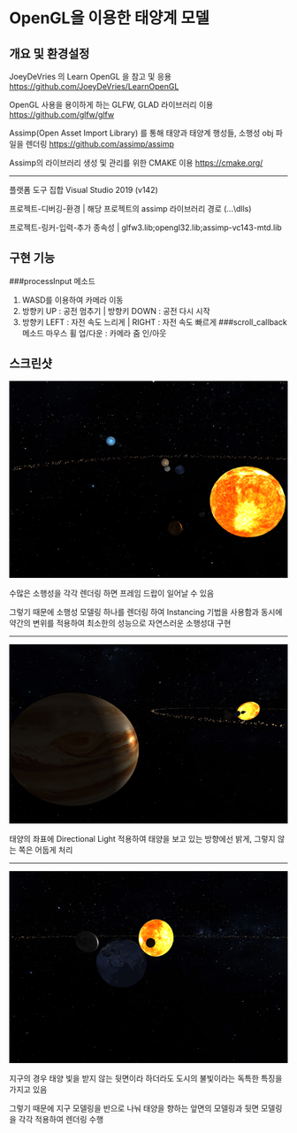 # OpenGL을 이용한 태양계 모델

## 개요 및 환경설정

JoeyDeVries 의 Learn OpenGL 을 참고 및 응용 <https://github.com/JoeyDeVries/LearnOpenGL>

OpenGL 사용을 용이하게 하는 GLFW, GLAD 라이브러리 이용 <https://github.com/glfw/glfw>

Assimp(Open Asset Import Library) 를 통해 태양과 태양계 행성들, 소행성 obj 파일을 렌더링 <https://github.com/assimp/assimp>

Assimp의 라이브러리 생성 및 관리를 위한 CMAKE 이용 <https://cmake.org/>
--- -
플랫폼 도구 집합 Visual Studio 2019 (v142)

프로젝트-디버깅-환경 | 해당 프로젝트의 assimp 라이브러리 경로 (\...\dlls)

프로젝트-링커-입력-추가 종속성 | glfw3.lib;opengl32.lib;assimp-vc143-mtd.lib


## 구현 기능
###processInput 메소드
1. WASD를 이용하여 카메라 이동
2. 방향키 UP : 공전 멈추기 | 방향키 DOWN :  공전 다시 시작
3. 방향키 LEFT : 자전 속도 느리게 | RIGHT : 자전 속도 빠르게
###scroll_callback 메소드
마우스 휠 업/다운 : 카메라 줌 인/아웃

## 스크린샷
<img src="https://github.com/DialMyNumber/KDKSolSys/blob/master/asteroid/resources/screenshots/example1.png"></img>

수많은 소행성을 각각 렌더링 하면 프레임 드랍이 일어날 수 있음

그렇기 때문에 소행성 모델링 하나를 렌더링 하여 Instancing 기법을 사용함과 동시에 약간의 변위를 적용하여 최소한의 성능으로 자연스러운 소행성대 구현
--- -
<img src="https://github.com/DialMyNumber/KDKSolSys/blob/master/asteroid/resources/screenshots/example3.png"></img>

태양의 좌표에 Directional Light 적용하여 태양을 보고 있는 방향에선 밝게, 그렇지 않는 쪽은 어둡게 처리
--- -
<img src="https://github.com/DialMyNumber/KDKSolSys/blob/master/asteroid/resources/screenshots/example2.png"></img>

지구의 경우 태양 빛을 받지 않는 뒷면이라 하더라도 도시의 불빛이라는 독특한 특징을 가지고 있음

그렇기 때문에 지구 모델링을 반으로 나눠 태양을 향하는 앞면의 모델링과 뒷면 모델링을 각각 적용하여 렌더링 수행
